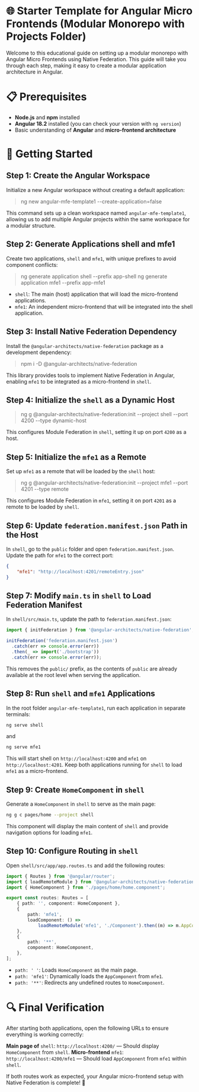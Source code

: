 # 🌐 Starter Template for Angular Micro Frontends (Modular Monorepo with Projects Folder)
Welcome to this educational guide on setting up a modular monorepo with Angular Micro Frontends using Native Federation. This guide will take you through each step, making it easy to create a modular application architecture in Angular.

# 📋 Prerequisites

- **Node.js** and **npm** installed
- **Angular 18.2** installed (you can check your version with `ng version`)
- Basic understanding of **Angular** and **micro-frontend architecture**

# 🚀 Getting Started
## Step 1: Create the Angular Workspace
Initialize a new Angular workspace without creating a default application:

> ng new angular-mfe-template1 --create-application=false

This command sets up a clean workspace named `angular-mfe-template1`, allowing us to add multiple Angular projects within the same workspace for a modular structure.

## Step 2: Generate Applications shell and mfe1
Create two applications, `shell` and `mfe1`, with unique prefixes to avoid component conflicts:

> ng generate application shell --prefix app-shell
> ng generate application mfe1 --prefix app-mfe1

- `shell`: The main (host) application that will load the micro-frontend applications.
- `mfe1`: An independent micro-frontend that will be integrated into the shell application.

## Step 3: Install Native Federation Dependency
Install the ` @angular-architects/native-federation `  package as a development dependency:

> npm i -D @angular-architects/native-federation

This library provides tools to implement Native Federation in Angular, enabling `mfe1` to be integrated as a micro-frontend in `shell`.

## Step 4: Initialize the `shell` as a Dynamic Host
> ng g @angular-architects/native-federation:init --project shell --port 4200 --type dynamic-host

This configures Module Federation in `shell`, setting it up on port `4200` as a host.

## Step 5: Initialize the `mfe1` as a Remote
Set up `mfe1` as a remote that will be loaded by the `shell` host:
> ng g @angular-architects/native-federation:init --project mfe1 --port 4201 --type remote

This configures Module Federation in `mfe1`, setting it on port `4201` as a remote to be loaded by `shell`.

## Step 6: Update `federation.manifest.json` Path in the Host
In `shell`, go to the `public` folder and open `federation.manifest.json`. Update the path for `mfe1` to the correct port:

```json
{
    "mfe1": "http://localhost:4201/remoteEntry.json"
}
```
## Step 7: Modify `main.ts` in `shell` to Load Federation Manifest

In `shell/src/main.ts`, update the path to `federation.manifest.json`:

```typescript
import { initFederation } from '@angular-architects/native-federation';

initFederation('federation.manifest.json')
  .catch(err => console.error(err))
  .then(_ => import('./bootstrap'))
  .catch(err => console.error(err));
```
This removes the `public/` prefix, as the contents of `public` are already available at the root level when serving the application.

## Step 8: Run `shell` and `mfe1` Applications
In the root folder `angular-mfe-template1`, run each application in separate terminals:
```bash	
ng serve shell
```
and
```bash	
ng serve mfe1
```
This will start shell on `http://localhost:4200` and `mfe1` on `http://localhost:4201`. Keep both applications running for `shell` to load `mfe1` as a micro-frontend.

## Step 9: Create `HomeComponent` in `shell`
Generate a `HomeComponent` in `shell` to serve as the main page:
```bash
ng g c pages/home --project shell
``` 
This component will display the main content of `shell` and provide navigation options for loading `mfe1`.

## Step 10: Configure Routing in `shell`
Open `shell/src/app/app.routes.ts` and add the following routes:
```typescript
import { Routes } from '@angular/router';
import { loadRemoteModule } from '@angular-architects/native-federation';
import { HomeComponent } from './pages/home/home.component';

export const routes: Routes = [
    { path: '', component: HomeComponent },
    {
        path: 'mfe1',
        loadComponent: () =>
            loadRemoteModule('mfe1', './Component').then((m) => m.AppComponent),
    },
    {
        path: '**',
        component: HomeComponent,
    },
];
```
- `path: ' '`: Loads `HomeComponent` as the main page.
- `path: 'mfe1'`: Dynamically loads the `AppComponent` from `mfe1`.
- `path: '**'`: Redirects any undefined routes to `HomeComponent`.

# 🔍 Final Verification
After starting both applications, open the following URLs to ensure everything is working correctly:

**Main page of** `shell`: `http://localhost:4200/` — Should display `HomeComponent` from `shell`.
**Micro-frontend** `mfe1`: `http://localhost:4200/mfe1` — Should load `AppComponent` from `mfe1` within `shell`.

If both routes work as expected, your Angular micro-frontend setup with Native Federation is complete! 🎉